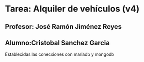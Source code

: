 # Tarea: Alquiler de vehículos (v4)
## Profesor: José Ramón Jiménez Reyes
## Alumno:Cristobal Sanchez Garcia

Establecidas las conecxiones con mariadb y mongodb